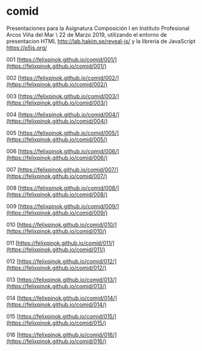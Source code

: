 # comid
Presentaciones para la Asignatura Composición I en Instituto Profesional Arcos Viña del Mar \ 22 de Marzo 2019, utilizando el entorno de presentacion HTML http://lab.hakim.se/reveal-js/ y la libreria de JavaScript https://p5js.org/

001 [https://felixpinok.github.io/comid/001/](https://felixpinok.github.io/comid/001/)

002 [https://felixpinok.github.io/comid/002/](https://felixpinok.github.io/comid/002/)

003 [https://felixpinok.github.io/comid/003/](https://felixpinok.github.io/comid/003/)

004 [https://felixpinok.github.io/comid/004/](https://felixpinok.github.io/comid/004/)

005 [https://felixpinok.github.io/comid/005/](https://felixpinok.github.io/comid/005/)

006 [https://felixpinok.github.io/comid/006/](https://felixpinok.github.io/comid/006/)

007 [https://felixpinok.github.io/comid/007/](https://felixpinok.github.io/comid/007/)

008 [https://felixpinok.github.io/comid/008/](https://felixpinok.github.io/comid/008/)

009 [https://felixpinok.github.io/comid/009/](https://felixpinok.github.io/comid/009/)

010 [https://felixpinok.github.io/comid/010/](https://felixpinok.github.io/comid/010/)

011 [https://felixpinok.github.io/comid/011/](https://felixpinok.github.io/comid/011/)

012 [https://felixpinok.github.io/comid/012/](https://felixpinok.github.io/comid/012/)

013 [https://felixpinok.github.io/comid/013/](https://felixpinok.github.io/comid/013/)

014 [https://felixpinok.github.io/comid/014/](https://felixpinok.github.io/comid/014/)

015 [https://felixpinok.github.io/comid/015/](https://felixpinok.github.io/comid/015/)

016 [https://felixpinok.github.io/comid/016/](https://felixpinok.github.io/comid/016/)